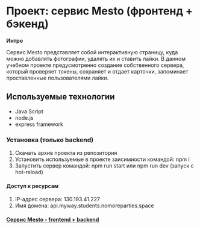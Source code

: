# Проект: сервис Mesto (фронтенд + бэкенд)

**Интро**

Сервис Mesto представляет собой интерактивную страницу, куда можно добавлять фотографии, удалять их и ставить лайки.
В данном учебном проекте предусмотренно создание собственного сервера, который проверяет токены, сохраняет и отдает карточки,
запоминает проставленные пользователями лайки.

## Используемые технологии
* Java Script
* node.js
* express framework

### Установка (только backend)

1. Скачать архив проекта из репозитория
2. Установить используемые в проекте заисимиости командой: npm i
3. Запустить сервер командой: npm run start или npm run dev (запуск с hot-reload)

#### Доступ к ресурсам

1. IP-адрес сервера: 130.193.41.227
2. Имя домена: api.myway.students.nomoreparties.space

#### [Сервис Mesto - frontend + backend](https://www.myway.students.nomoreparties.space/)

